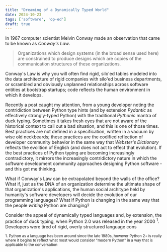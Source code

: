 ```yaml
---
title: "Dreaming of a Dynamically Typed World"
date: 2024-10-23
tags: ['software', 'op-ed']
draft: true
---
```

In 1967 computer scientist Melvin Conway made an observation that came to be known as _Conway's Law_.
> Organizations which design systems (in the broad sense used here) are constrained to produce designs which are copies of the communication structures of these organizations.

Conway's Law is why you will often find rigid, silo'ed tables modeled into the data architecture of rigid companies with silo'ed business departments, or scrambled and obviously unplanned relationships across software entities at bootstrap startups; code reflects the human environment in which it develops.

Recently a post caught my attention, from a young developer noting the contridiction between Python type hints (and by extension _Pydantic_ as effectively strongly-typed Python) with the traditional _Pythonic_ mantra of duck typing. Sometimes it takes fresh eyes that are not aware of the historical context to call out a bad situation, and this is one of those times. Best practices are not defined in a specification, written in a vacuum by wise old neckbeards; these practices are the codified reflection of developer community behavior in the same way that _Webster's Dictionary_ reflects the evolition of English (and does not act to effect that evolution). If the best practices of Python typing are becoming increasingly contradictory, it mirrors the increasingly contridictory nature in which the software development community approaches designing Python software - and this got me thinking. 

What if Conway's Law can be extrapolated beyond the walls of the office? What if, just as the DNA of an organization determine the ultimate shape of that organization's applications, the human social architype held by humanity's software developers will decide the evolution of our programming languages? What if Python is changing in the same way that the people _writing_ Python are changing? 

Consider the appeal of dynamically typed languages and, by extension, the practice of duck typing, when Python 2.0 was released in the year 2000 <sup>1</sup>. Developers were tired of rigid, overly structured language cons


<sub>1. Python as a language has been around since the late 1980s, however Python 2+ is really where it begins to reflect what most would consider "modern Python" in a way that is applicable to the conversation</sub>
<!--stackedit_data:
eyJoaXN0b3J5IjpbMTU5ODI5MzUyNSwxMDkwNTUwMjM4XX0=
-->